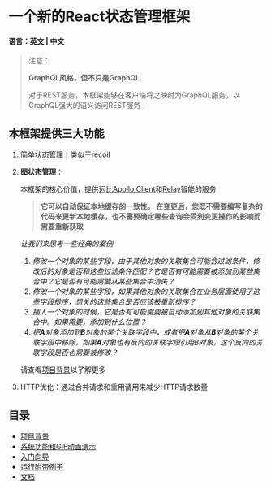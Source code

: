 # 一个新的React状态管理框架

#### 语言：[英文](https://github.com/babyfish-ct/graphql-state) | 中文

> 注意：
> 
> **GraphQL风格，但不只是GraphQL**
> 
> 对于REST服务，本框架能够在客户端将之映射为GraphQL服务，以GraphQL强大的语义访问REST服务！

## 本框架提供三大功能
1. 简单状态管理：类似于[recoil](https://github.com/facebookexperimental/Recoil)
2. **图状态管理**：
   
   本框架的核心价值，提供远比[Apollo Client](https://github.com/apollographql/apollo-client)和[Relay](https://github.com/facebook/relay)智能的服务
   
   > **它可以自动保证本地缓存的一致性。 在变更后，您既不需要编写复杂的代码来更新本地缓存，也不需要确定哪些查询会受到变更操作的影响而需要重新获取**
   
   *让我们来思考一些经典的案例*
    1. *修改一个对象的某些字段，由于其他对象的关联集合可能含过滤条件，修改后的对象是否和这些过滤条件匹配？它是否有可能需要被添加到某些集合中？它是否有可能需要从某些集合中消失？*
    2. *修改一个对象的某些字段，如果其他对象的关联集合在业务层面使用了这些字段排序，想关的这些集合是否应该被重新排序？*
    3. *插入一个对象的时候，它是否有可能需要被自动添加到其他对象的关联集合中。如果需要，添加到什么位置？*
    4. *把**A**对象添加到**B**对象的某个关联字段中，或者把**A**对象从**B**对象的某个关联字段中移除，如果**A**对象也有反向的关联字段引用B对象，这个反向的关联字段是否也需要被修改？*
   
   请查看[项目背景](./site/background_zh_CN.md)以了解更多
   
4. HTTP优化：通过合并请求和重用请用来减少HTTP请求数量

## 目录
- [项目背景](./site/background_zh_CN.md)
- [系统功能和GIF动画演示](./site/function-and-gif_zh_CN.md)
- [入门向导](./site/get-start_zh_CN.md)
- [运行附带例子](./site/run-demo_zh_CN.md)
- [文档](./doc/README_zh_CN.md)
